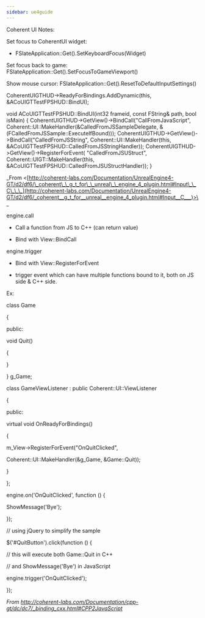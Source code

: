 ```yaml
---
sidebar: ue4guide
---
```

Coherent UI Notes:

Set focus to CoherentUI widget:

- FSlateApplication::Get().SetKeyboardFocus(Widget)

Set focus back to game: FSlateApplication::Get().SetFocusToGameViewport()

Show mouse cursor: FSlateApplication::Get().ResetToDefaultInputSettings()

CoherentUIGTHUD->ReadyForBindings.AddDynamic(this, &ACoUIGTTestFPSHUD::BindUI);

void ACoUIGTTestFPSHUD::BindUI(int32 frameid, const FString& path, bool isMain)
{
CoherentUIGTHUD->GetView()->BindCall("CallFromJavaScript",
Coherent::UI::MakeHandler(&CalledFromJSSampleDelegate,
&(FCalledFromJSSample::ExecuteIfBound)));
CoherentUIGTHUD->GetView()->BindCall("CalledFromJSString",
Coherent::UI::MakeHandler(this,
&ACoUIGTTestFPSHUD::CalledFromJSStringHandler));
CoherentUIGTHUD->GetView()->RegisterForEvent(
"CalledFromJSUStruct",
Coherent::UIGT::MakeHandler(this, &ACoUIGTTestFPSHUD::CalledFromJSUStructHandler));
}

\_From &lt;[http://coherent-labs.com/Documentation/UnrealEngine4-GT/d2/df6/\_coherent\_\_g_t_for\_\_unreal\_\_engine_4_plugin.html#Input\_\_C\_\_\_](http://coherent-labs.com/Documentation/UnrealEngine4-GT/d2/df6/_coherent__g_t_for__unreal__engine_4_plugin.html#Input__C___)>\_

engine.call

- Call a function from JS to C++ (can return value)

- Bind with View::BindCall

engine.trigger

- Bind with View::RegisterForEvent

- trigger event which can have multiple functions bound to it, both on JS side & C++ side.

Ex:

class Game

{

public:

void Quit()

{

}

} g_Game;

class GameViewListener : public Coherent::UI::ViewListener

{

public:

virtual void OnReadyForBindings()

{

m_View->RegisterForEvent("OnQuitClicked",

Coherent::UI::MakeHandler(&g_Game, &Game::Quit));

}

};

engine.on('OnQuitClicked', function () {

ShowMessage('Bye');

});

// using jQuery to simplify the sample

$('#QuitButton').click(function () {

// this will execute both Game::Quit in C++

// and ShowMessage('Bye') in JavaScript

engine.trigger('OnQuitClicked');

});

*From <http://coherent-labs.com/Documentation/cpp-gt/dc/dc7/_binding_cxx.html#CPP2JavaScript>*
